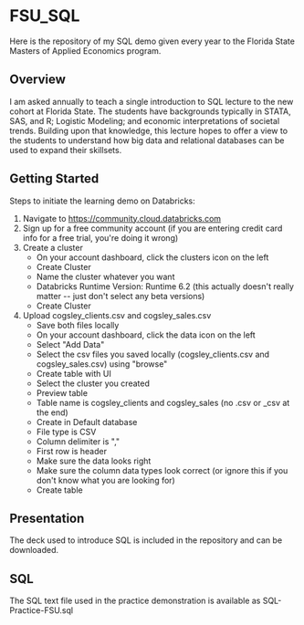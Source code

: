 # FSU_SQL
Here is the repository of my SQL demo given every year to the Florida State Masters of Applied Economics program.
 
## Overview
I am asked annually to teach a single introduction to SQL lecture to the new cohort at Florida State. The students have backgrounds typically in STATA, SAS, and R; Logistic Modeling; and economic interpretations of societal trends. Building upon that knowledge, this lecture hopes to offer a view to the students to understand how big data and relational databases can be used to expand their skillsets. 

## Getting Started
Steps to initiate the learning demo on Databricks:

1. Navigate to https://community.cloud.databricks.com
2. Sign up for a free community account (if you are entering credit card info for a free trial, you're doing it wrong)
3. Create a cluster
    - On your account dashboard, click the clusters icon on the left
    - Create Cluster 
    - Name the cluster whatever you want
    - Databricks Runtime Version: Runtime 6.2 (this actually doesn't really matter -- just don't select any beta versions)
    - Create Cluster
4. Upload cogsley_clients.csv and cogsley_sales.csv
    - Save both files locally
    - On your account dashboard, click the data icon on the left
    - Select "Add Data"
    - Select the csv files you saved locally (cogsley_clients.csv and cogsley_sales.csv) using "browse"
    - Create table with UI
    - Select the cluster you created
    - Preview table
    - Table name is cogsley_clients and cogsley_sales (no .csv or _csv at the end)
    - Create in Default database
    - File type is CSV
    - Column delimiter is ","
    - First row is header
    - Make sure the data looks right
    - Make sure the column data types look correct (or ignore this if you don't know what you are looking for)
    - Create table

## Presentation
The deck used to introduce SQL is included in the repository and can be downloaded.

## SQL
The SQL text file used in the practice demonstration is available as SQL-Practice-FSU.sql
